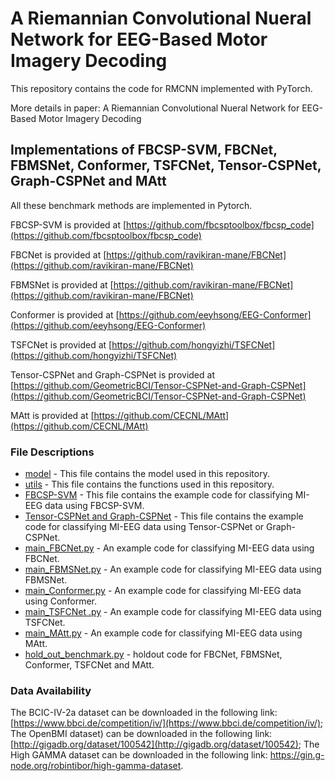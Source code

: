 # A Riemannian Convolutional Nueral Network for EEG-Based Motor Imagery Decoding

This repository contains the code for RMCNN implemented with PyTorch.

More details in paper: A Riemannian Convolutional Nueral Network for EEG-Based Motor Imagery Decoding

## Implementations of FBCSP-SVM, FBCNet, FBMSNet, Conformer,  TSFCNet, Tensor-CSPNet, Graph-CSPNet and MAtt

All these benchmark methods are implemented in Pytorch.

FBCSP-SVM is provided at [https://github.com/fbcsptoolbox/fbcsp_code](https://github.com/fbcsptoolbox/fbcsp_code)

FBCNet is provided at [https://github.com/ravikiran-mane/FBCNet](https://github.com/ravikiran-mane/FBCNet)

FBMSNet is provided at [https://github.com/ravikiran-mane/FBCNet](https://github.com/ravikiran-mane/FBCNet)

Conformer is provided at [https://github.com/eeyhsong/EEG-Conformer](https://github.com/eeyhsong/EEG-Conformer)

TSFCNet is provided at [https://github.com/hongyizhi/TSFCNet](https://github.com/hongyizhi/TSFCNet)

Tensor-CSPNet and Graph-CSPNet is provided at [https://github.com/GeometricBCI/Tensor-CSPNet-and-Graph-CSPNet](https://github.com/GeometricBCI/Tensor-CSPNet-and-Graph-CSPNet)

MAtt is provided at [https://github.com/CECNL/MAtt](https://github.com/CECNL/MAtt)

### File Descriptions

* [model](https://github.com/jxxglcc/RMCNN/tree/main/model) - This file contains the model used in this repository.
* [utils](https://github.com/jxxglcc/RMCNN/tree/main/utils) - This file contains the functions used in this repository.
* [FBCSP-SVM](https://github.com/jxxglcc/RMCNN/tree/main/FBCSP-SVM) - This file contains the example code for classifying MI-EEG data using FBCSP-SVM.
* [Tensor-CSPNet and Graph-CSPNet](https://github.com/jxxglcc/RMCNN/tree/main/Tensor-CSPNet%20and%20Graph-CSPNet) - This file contains the example code for classifying MI-EEG data using Tensor-CSPNet or Graph-CSPNet.
*  [main_FBCNet.py](https://github.com/jxxglcc/RMCNN/blob/main/main_FBCNet.py) - An example code for classifying MI-EEG data using FBCNet.
* [main_FBMSNet.py](https://github.com/jxxglcc/RMCNN/blob/main/main_FBMSNnet.py) - An example code for classifying MI-EEG data using FBMSNet.
* [main_Conformer.py](https://github.com/jxxglcc/RMCNN/blob/main/main_Conformer.py) - An example code for classifying MI-EEG data using Conformer.
* [main_TSFCNet .py](https://github.com/jxxglcc/RMCNN/blob/main/main_TSFCNet.py) - An example code for classifying MI-EEG data using TSFCNet.
* [main_MAtt.py](https://github.com/jxxglcc/RMCNN/blob/main/main_MAtt.py) - An example code for classifying MI-EEG data using MAtt.
* [hold_out_benchmark.py](https://github.com/jxxglcc/RMCNN/blob/main/hold_out_benchmark.py) - holdout  code for FBCNet, FBMSNet, Conformer, TSFCNet and MAtt.

### Data Availability

The BCIC-IV-2a dataset can be downloaded in the following link: [https://www.bbci.de/competition/iv/](https://www.bbci.de/competition/iv/); The OpenBMI dataset) can be downloaded in the following link: [http://gigadb.org/dataset/100542](http://gigadb.org/dataset/100542); The High GAMMA dataset can be downloaded in the following link: https://gin.g-node.org/robintibor/high-gamma-dataset.

